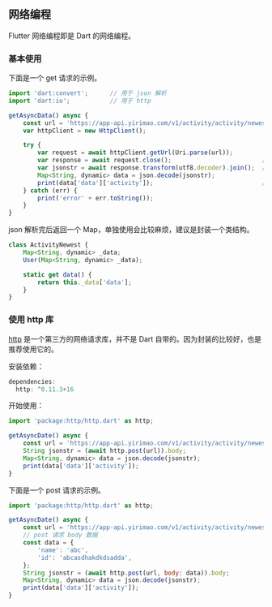 
## 网络编程
Flutter 网络编程即是 Dart 的网络编程。

### 基本使用
下面是一个 get 请求的示例。

```js
import 'dart:convert';      // 用于 json 解析
import 'dart:io';           // 用于 http

getAsyncData() async {
    const url = 'https://app-api.yirimao.com/v1/activity/activity/newest';
    var httpClient = new HttpClient();

    try {
        var request = await httpClient.getUrl(Uri.parse(url));
        var response = await request.close();                         // 得到是 buffer 数据
        var jsonstr = await response.transform(utf8.decoder).join();  // 转换为 json
        Map<String, dynamic> data = json.decode(jsonstr);
        print(data['data']['activity']);                              // 像对象一个调用
    } catch (err) {
        print('error' + err.toString());
    }
}
```

json 解析完后返回一个 Map，单独使用会比较麻烦，建议是封装一个类结构。

```js
class ActivityNewest {
    Map<String, dynamic> _data;
    User(Map<String, dynamic> _data);

    static get data() {
        return this._data['data'];
    }
}
```

### 使用 http 库
[http](https://pub.flutter-io.cn/packages/http#-installing-tab-) 是一个第三方的网络请求库，并不是 Dart 自带的。因为封装的比较好，也是推荐使用它的。

安装依赖：

```js
dependencies:
  http: ^0.11.3+16
```

开始使用：

```js
import 'package:http/http.dart' as http;

getAsyncDate() async {
    const url = 'https://app-api.yirimao.com/v1/activity/activity/newest';
    String jsonstr = (await http.post(url)).body;
    Map<String, dynamic> data = json.decode(jsonstr);
    print(data['data']['activity']);
}
```

下面是一个 post 请求的示例。

```js
import 'package:http/http.dart' as http;

getAsyncDate() async {
    const url = 'https://app-api.yirimao.com/v1/activity/activity/newest';
    // post 请求 body 数据
    const data = {
        'name': 'abc',
        'id': 'abcasdhakdkdsadda',
    };
    String jsonstr = (await http.post(url, body: data)).body;
    Map<String, dynamic> data = json.decode(jsonstr);
    print(data['data']['activity']);
}
```


